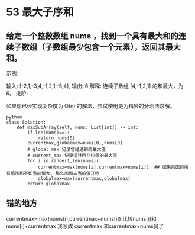 # 53 最大子序和
## 给定一个整数数组 nums ，找到一个具有最大和的连续子数组（子数组最少包含一个元素），返回其最大和。

示例:

输入: [-2,1,-3,4,-1,2,1,-5,4],
输出: 6
解释: 连续子数组 [4,-1,2,1] 的和最大，为 6。
进阶:

如果你已经实现复杂度为 O(n) 的解法，尝试使用更为精妙的分治法求解。

```
python
class Solution:
    def maxSubArray(self, nums: List[int]) -> int:
        if len(nums)==1:
            return nums[0]
        currentmax,globalmax=nums[0],nums[0]
        # global_max 记录曾经遇到的最大值
        # current_max 记录指针所在位置的最大值
        for i in range(1,len(nums)):
            currentmax=max(nums[i],currentmax+nums[i])  ## 如果前面的所有值加和不如当前值大, 那么加和从当前值开始
            globalmax=max(currentmax,globalmax)
        return globalmax
```

## 错的地方
currentmax=max(nums[i],currentmax+nums[i]) 比较nums[i]和nums[i]+currentmax 我写成 currentmax 和currentmax+nums[i]了
